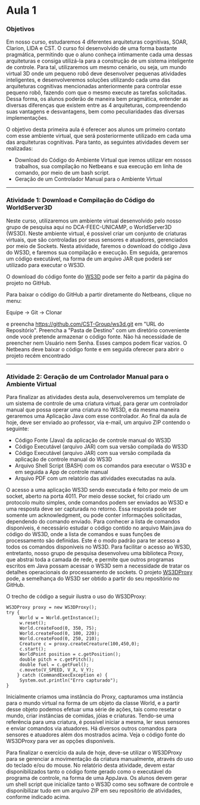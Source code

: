 # Aula 1

### Objetivos
Em nosso curso, estudaremos 4 diferentes arquiteturas cognitivas, SOAR, Clarion, LIDA e CST. O curso foi desenvolvido de uma forma bastante pragmática, permitindo que o aluno conheça intimamente cada uma dessas arquiteturas e consiga utilizá-la para a construção de um sistema inteligente de controle. Para tal, utilizaremos um mesmo cenário, ou seja, um mundo virtual 3D onde um pequeno robô deve desenvolver pequenas atividades inteligentes, e desenvolveremos soluções utilizando cada uma das arquiteturas cognitivas mencionadas anteriormente para controlar esse pequeno robô, fazendo com que o mesmo execute as tarefas solicitadas. Dessa forma, os alunos poderão de maneira bem pragmática, entender as diversas diferenças que existem entre as 4 arquiteturas, compreendendo suas vantagens e desvantagens, bem como peculiaridades das diversas implementações. 

O objetivo desta primeira aula é oferecer aos alunos um primeiro contato com esse ambiente virtual, que será posteriormente utilizado em cada uma das arquiteturas cognitivas. Para tanto, as seguintes atividades devem ser realizadas:
* Download do Código do Ambiente Virtual que iremos utilizar em nossos trabalhos, sua compilação no Netbeans e sua execução em linha de comando, por meio de um bash script.
* Geração de um Controlador Manual para o Ambiente Virtual

---
### Atividade 1: Download e Compilação do Código do WorldServer3D

Neste curso, utilizaremos um ambiente virtual desenvolvido pelo nosso grupo de pesquisa aqui no DCA-FEEC-UNICAMP, o WorldServer3D (WS3D). Neste ambiente virtual, é possível criar um conjunto de criaturas virtuais, que são controladas por seus sensores e atuadores, gerenciados por meio de Sockets. Nesta atividade, faremos o download do código Java do WS3D, e faremos sua compilação e execução. Em seguida, geraremos um código executável, na forma de um arquivo JAR que poderá ser utilizado para executar o WS3D.

O download do código fonte do [WS3D](https://github.com/CST-Group/ws3d) pode ser feito a partir da página do projeto no GitHub.

Para baixar o código do GitHub a partir diretamente do Netbeans, clique no menu:

Equipe -> Git -> Clonar

e preencha https://github.com/CST-Group/ws3d.git em "URL do Repositório". Preencha a "Pasta de Destino" com um diretório conveniente onde você pretende armazenar o código fonte. Não há necessidade de preencher nem Usuário nem Senha. Esses campos podem ficar vazios. O Netbeans deve baixar o código fonte e em seguida oferecer para abrir o projeto recém encontrado

---

### Atividade 2: Geração de um Controlador Manual para o Ambiente Virtual

Para finalizar as atividades desta aula, desenvolveremos um template de um sistema de controle de uma criatura virtual, para gerar um controlador manual que possa operar uma criatura no WS3D, e da mesma maneira geraremos uma Aplicação Java com esse controlador. Ao final da aula de hoje, deve ser enviado ao professor, via e-mail, um arquivo ZIP contendo o seguinte:
* Código Fonte (Java) da aplicação de controle manual do WS3D
* Código Executável (arquivo JAR) com sua versão compilada do WS3D
* Código Executável (arquivo JAR) com sua versão compilada da aplicação de controle manual do WS3D
* Arquivo Shell Script (BASH) com os comandos para executar o WS3D e em seguida a App de controle manual
* Arquivo PDF com um relatório das atividades executadas na aula. 

O acesso a uma aplicação WS3D sendo executada é feito por meio de um socket, aberto na porta 4011. Por meio desse socket, foi criado um protocolo muito simples, onde comandos podem ser enviados ao WS3D e uma resposta deve ser capturada no retorno. Essa resposta pode ser somente um acknowledgment, ou pode conter informações solicitadas, dependendo do comando enviado. Para conhecer a lista de comandos disponíveis, é necessário estudar o código contido no arquivo Main.java do código do WS3D, onde a lista de comandos e suas funções de processamento são definidas. Este é o modo padrão para ter acesso a todos os comandos disponíveis no WS3D. Para facilitar o acesso ao WS3D, entretanto, nosso grupo de pesquisa desenvolveu uma biblioteca Proxy, que abstrai toda a camada de rede, e permite que outros programas escritos em Java possam acessar o WS3D sem a necessidade de tratar os detalhes operacionais do processamento de sockets. O projeto [WS3DProxy](https://github.com/CST-Group/WS3DProxy) pode, a semelhança do WS3D ser obtido a partir do seu repositório no GitHub.

O trecho de código a seguir ilustra o uso do WS3DProxy:
```
WS3DProxy proxy = new WS3DProxy();
try {   
     World w = World.getInstance();
     w.reset();
     World.createFood(0, 350, 75);
     World.createFood(0, 100, 220);
     World.createFood(0, 250, 210);
     Creature c = proxy.createCreature(100,450,0);
     c.start();
     WorldPoint position = c.getPosition();
     double pitch = c.getPitch();
     double fuel = c.getFuel();
     c.moveto(V_SPEED, V_X, V_Y);
    } catch (CommandExecException e) {
     System.out.println("Erro capturado"); 
}
```

Inicialmente criamos uma instância do Proxy, capturamos uma instância para o mundo virtual na forma de um objeto da classe World, e a partir desse objeto podemos efetuar uma série de ações, tais como resetar o mundo, criar instâncias de comidas, jóias e criaturas. Tendo-se uma referência para uma criatura, é possível iniciar a mesma, ler seus sensores e enviar comandos via atuadores. Há diversos outros comandos para sensores e atuadores além dos mostrados acima. Veja o código fonte do WS3DProxy para ver as opções disponíveis.

Para finalizar o exercício da aula de hoje, deve-se utilizar o WS3DProxy para se gerenciar a movimentação da criatura manualmente, através do uso do teclado e/ou do mouse. No relatório desta atividade, devem estar disponibilizados tanto o código fonte gerado como o executável do programa de controle, na forma de uma AppJava. Os alunos devem gerar um shell script que inicialize tanto o WS3D como seu software de controle e disponibilizar tudo em um arquivo ZIP em seu repositório de atividades, conforme indicado acima.